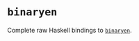 # `binaryen`

Complete raw Haskell bindings to [`binaryen`](https://github.com/tweag/binaryen/tree/4b99a48a6c9993992b28bd179bf39f5cb2225c6e).
